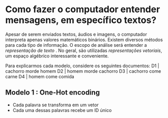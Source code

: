 # Como fazer o computador entender mensagens, em específico textos?
Apesar de serem enviados textos, áudios e imagens, o computador interpreta apenas valores matemáticos binários.
Existem diversos métodos para cada tipo de informação. O escopo de análise será entender a *representação de texto* .
No geral, são utilizadas *representações vetoriais*, um espaço algébrico interessante e conveniente.

Para explicarmos cada modelo, considere os seguintes documentos:
D1 | cachorro morde homem
D2 | homem morde cachorro
D3 | cachorro come carne
D4 | homem come comida

## Modelo 1 : One-Hot encoding
- Cada palavra se transforma em um vetor
- Cada uma dessas palavras recebe um ID único

